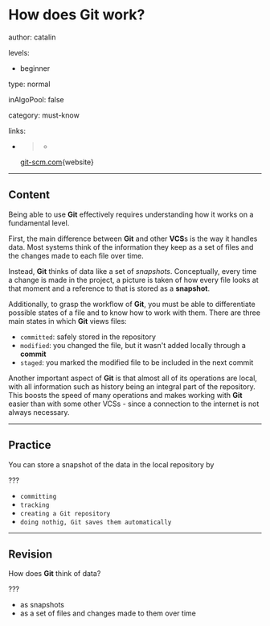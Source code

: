 # How does Git work?
author: catalin

levels:

  - beginner

type: normal

inAlgoPool: false

category: must-know

links:

  - >-
    [git-scm.com](https://git-scm.com/book/en/v2/Getting-Started-Git-Basics){website}

---
## Content

Being able to use **Git** effectively requires understanding how it works on a fundamental level.

First, the main difference between **Git** and other **VCS**s is the way it handles data. Most systems think of the information they keep as a set of files and the changes made to each file over time.

Instead, **Git** thinks of data like a set of *snapshots*. Conceptually, every time a change is made in the project, a picture is taken of how every file looks at that moment and a reference to that is stored as a **snapshot**.

Additionally, to grasp the workflow of **Git**, you must be able to differentiate possible states of a file and to know how to work with them. There are three main states in which **Git** views files:

- `committed`: safely stored in the repository
- `modified`: you changed the file, but it wasn't added locally through a **commit**
- `staged`: you marked the modified file to be included in the next commit

Another important aspect of **Git** is that almost all of its operations are local, with all information such as history being an integral part of the repository. This boosts the speed of many operations and makes working with **Git** easier than with some other VCSs - since a connection to the internet is not always necessary.

---
## Practice

You can store a snapshot of the data in the local repository by

???

* `committing`
* `tracking`
* `creating a Git repository`
* `doing nothig, Git saves them automatically`

---
## Revision

How does **Git** think of data?

???

* as snapshots
* as a set of files and changes made to them over time